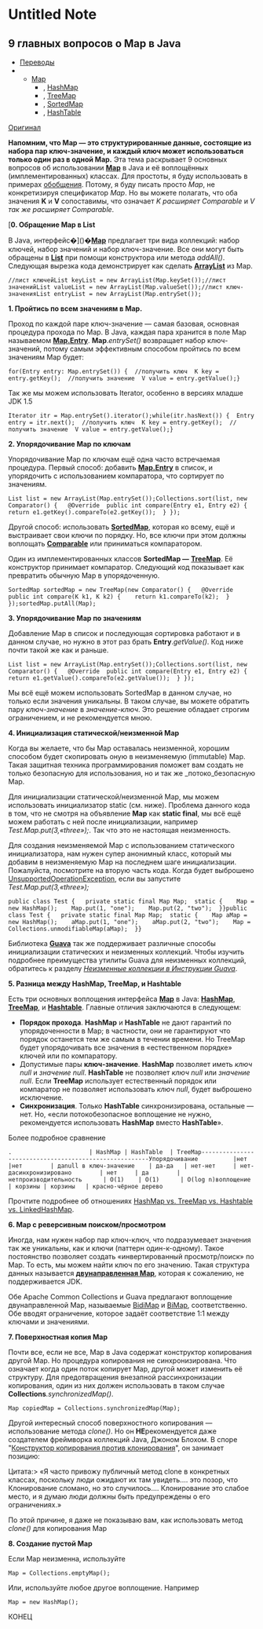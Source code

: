 # Untitled Note

## 9 главных вопросов о Map в Java

* [Переводы](http://info.javarush.ru/blog/translation/)
*
  * [Map](http://info.javarush.ru/tag/Map/)
    * , [HashMap](http://info.javarush.ru/tag/HashMap/)
    * , [TreeMap](http://info.javarush.ru/tag/TreeMap/)
    * , [SortedMap](http://info.javarush.ru/tag/SortedMap/)
    * , [HashTable](http://info.javarush.ru/tag/HashTable/)

[Оригинал](http://www.programcreek.com/2013/09/top-9-questions-for-java-map/)

**Напомним, что Map — это структурированные данные, состоящие из набора пар ключ-значение, и каждый ключ может использоваться только один раз в одной Map.** Эта тема раскрывает 9 основных вопросов об использовании [**Map**](http://docs.oracle.com/javase/7/docs/api/java/util/Map.html) в Java и её воплощённых (имплементированных) классах. Для простоты, я буду использовать в примерах [обобщения](http://docs.oracle.com/javase/tutorial/java/generics/). Потому, я буду писать просто _Map_, не конкретизируя спецификатор _Map_. Но вы можете полагать, что оба значения **K** и **V** сопоставимы, что означает _K расширяет Comparable_ и _V так же расширяет Comparable_.

\[**0. Обращение Map в List**

В Java, интерфейс�]\()�[**Map**](http://docs.oracle.com/javase/7/docs/api/java/util/Map.html) предлагает три вида коллекций: набор ключей, набор значений и набор ключ-значение. Все они могут быть обращены в [**List**](http://docs.oracle.com/javase/7/docs/api/java/util/List.html) при помощи конструктора или метода _addAll()_. Следующая вырезка кода демонстрирует как сделать [**ArrayList**](http://docs.oracle.com/javase/7/docs/api/java/util/ArrayList.html) из Map.

```
//лист ключейList keyList = new ArrayList(Map.keySet());//лист значенийList valueList = new ArrayList(Map.valueSet());//лист ключ-значенияList entryList = new ArrayList(Map.entrySet());
```

**1. Пройтись по всем значениям в Map.**

Проход по каждой паре ключ-значение — самая базовая, основная процедура прохода по Map. В Java, каждая пара хранится в поле Map называемом [**Map.Entry**](http://docs.oracle.com/javase/7/docs/api/java/util/Map.Entry.html). **Map**._entrySet()_ возвращает набор ключ-значений, потому самым эффективным способом пройтись по всем значениям Map будет:

```
for(Entry entry: Map.entrySet()) {  //получить ключ  K key = entry.getKey();  //получить значение  V value = entry.getValue();}
```

Так же мы можем использовать Iterator, особенно в версиях младше JDK 1.5

```
Iterator itr = Map.entrySet().iterator();while(itr.hasNext()) {  Entry entry = itr.next();  //получить ключ  K key = entry.getKey();  //получить значение  V value = entry.getValue();}
```

**2. Упорядочивание Map по ключам**

Упорядочивание Map по ключам ещё одна часто встречаемая процедура. Первый способ: добавить [**Map.Entry**](http://docs.oracle.com/javase/7/docs/api/java/util/Map.Entry.html) в список, и упорядочить с использованием компаратора, что сортирует по значениям.

```
List list = new ArrayList(Map.entrySet());Collections.sort(list, new Comparator() {   @Override  public int compare(Entry e1, Entry e2) {    return e1.getKey().compareTo(e2.getKey());  } });
```

Другой способ: использовать [**SortedMap**](http://docs.oracle.com/javase/7/docs/api/java/util/SortedMap.html), которая ко всему, ещё и выстраивает свои ключи по порядку. Но, все ключи при этом должны воплощать [**Comparable**](http://docs.oracle.com/javase/7/docs/api/java/lang/Comparable.html) или приниматься компаратором.

Один из имплементированных классов **SortedMap —** [**TreeMap**](http://docs.oracle.com/javase/7/docs/api/java/util/TreeMap.html). Её конструктор принимает компаратор. Следующий код показывает как превратить обычную Map в упорядоченную.

```
SortedMap sortedMap = new TreeMap(new Comparator() {   @Override  public int compare(K k1, K k2) {    return k1.compareTo(k2);  } });sortedMap.putAll(Map);
```

**3. Упорядочивание Map по значениям**

Добавление Map в список и последующая сортировка работают и в данном случае, но нужно в этот раз брать **Entry**._getValue()_. Код ниже почти такой же как и раньше.

```
List list = new ArrayList(Map.entrySet());Collections.sort(list, new Comparator() {   @Override  public int compare(Entry e1, Entry e2) {    return e1.getValue().compareTo(e2.getValue());  } });
```

Мы всё ещё можем использовать SortedMap в данном случае, но только если значения уникальны. В таком случае, вы можете обратить пару _ключ-значение_ в _значение-ключ_. Это решение обладает строгим ограничением, и не рекомендуется мною.

**4. Инициализация статической/неизменной Map**

Когда вы желаете, что бы Map оставалась неизменной, хорошим способом будет скопировать оную в неизменяемую (immutable) Map. Такая защитная техника программирования поможет вам создать не только безопасную для использования, но и так же \_потоко\_безопасную Map.

Для инициализации статической/неизменной Map, мы можем использовать инициализатор static (см. ниже). Проблема данного кода в том, что не смотря на объявление **Map** как **static final**, мы всё ещё можем работать с ней после инициализации, например _Test.Map.put(3,«three»);_. Так что это не настоящая неизменность.

Для создания неизменяемой Map с использованием статического инициализатора, нам нужен супер анонимный класс, который мы добавим в неизменяемую Map на последнем шаге инициализации. Пожалуйста, посмотрите на вторую часть кода. Когда будет выброшено [UnsupportedOperationException](http://docs.oracle.com/javase/7/docs/api/java/lang/UnsupportedOperationException.html), если вы запустите _Test.Map.put(3,«three»);_

```
public class Test {   private static final Map Map;  static {    Map = new HashMap();    Map.put(1, "one");    Map.put(2, "two");  }}public class Test {   private static final Map Map;  static {    Map aMap = new HashMap();    aMap.put(1, "one");    aMap.put(2, "two");    Map = Collections.unmodifiableMap(aMap);  }}
```

Библиотека [**Guava**](https://code.google.com/p/guava-libraries/) так же поддерживает различные способы инициализации статических и неизменных коллекций. Чтобы изучить подробнее преимущества утилиты Guava для неизменных коллекций, обратитесь к разделу [_Неизменные коллекции в Инструкции Guava_](https://code.google.com/p/guava-libraries/wiki/ImmutableCollectionsExplained).

**5. Разница между HashMap, TreeMap, и Hashtable**

Есть три основных воплощения интерфейса [**Map**](http://docs.oracle.com/javase/7/docs/api/java/util/Map.html) в Java: [**HashMap**](http://docs.oracle.com/javase/7/docs/api/java/util/HashMap.html), [**TreeMap**](http://docs.oracle.com/javase/7/docs/api/java/util/TreeMap.html), и [**Hashtable**](http://docs.oracle.com/javase/7/docs/api/java/util/Hashtable.html). Главные отличия заключаются в следующем:

* **Порядок прохода**. **HashMap** и **HashTable** не дают гарантий по упорядоченности в Map; в частности, они не гарантируют что порядок останется тем же самым в течении времени. Но TreeMap будет упорядочивать все значения в «естественном порядке» ключей или по компаратору.
* Допустимые пары **ключ-значение**. **HashMap** позволяет иметь _ключ null_ и _значение null_. **HashTable** не позволяет _ключ null_ или _значение null_. Если **TreeMap** использует естественный порядок или компаратор не позволяет использовать _ключ null_, будет выброшено исключение.
* **Синхронизация**. Только **HashTable** синхронизирована, остальные — нет. Но, «если потокобезопасное воплощение не нужно, рекомендуется использовать **HashMap** вместо **HashTable**».

Более подробное сравнение

```
.                      | HashMap | HashTable  | TreeMap-------------------------------------------------------Упорядочивание          |нет      |нет        | даnull в ключ-значение    | да-да   | нет-нет     | нет-дасинхронизировано        | нет     | да        | нетпроизводительность      | O(1)    | O(1)      | O(log n)воплощение             | корзины | корзины   | красно-чёрное дерево
```

Прочтите подробнее об отношениях [HashMap vs. TreeMap vs. Hashtable vs. LinkedHashMap](http://www.programcreek.com/2013/03/hashmap-vs-treemap-vs-hashtable-vs-linkedhashmap/).

**6. Map с реверсивным поиском/просмотром**

Иногда, нам нужен набор пар ключ-ключ, что подразумевает значения так же уникальны, как и ключи (паттерн один-к-одному). Такое постоянство позволяет создать «инвертированный просмотр/поиск» по Map. То есть, мы можем найти ключ по его значению. Такая структура данных называется [**двунаправленная Map**](http://en.wikipedia.org/wiki/Bidirectional\_map), которая к сожалению, не поддерживается JDK.

Обе Apache Common Collections и Guava предлагают воплощение двунаправленной Map, называемые [BidiMap](http://commons.apache.org/proper/commons-collections/javadocs/api-3.2.1/org/apache/commons/collections/BidiMap.html) и [BiMap](http://guava-libraries.googlecode.com/svn/tags/release09/javadoc/com/google/common/collect/BiMap.html), соответственно. Обе вводят ограничение, которое задаёт соответствие 1:1 между ключами и значениями.

**7. Поверхностная копия Map**

Почти все, если не все, Map в Java содержат конструктор копирования другой Map. Но процедура копирования не синхронизирована. Что означает когда один поток копирует Map, другой может изменить её структуру. Для предотвращения внезапной рассинхронизации копирования, один из них должен использовать в таком случае **Collections**_.synchronizedMap()_.

```
Map copiedMap = Collections.synchronizedMap(Map);
```

Другой интересный способ поверхностного копирования — использование метода _clone()_. Но он **НЕ**рекомендуется даже создателем фреймворка коллекций Java, Джоном Блохом. В споре "[Конструктор копирования против клонирования](http://www.artima.com/intv/bloch13.html)", он занимает позицию:

Цитата:> «Я часто привожу публичный метод clone в конкретных классах, поскольку люди ожидают их там увидеть.… это позор, что Клонирование сломано, но это случилось.… Клонирование это слабое место, и я думаю люди должны быть предупреждены о его ограничениях.»

По этой причине, я даже не показываю вам, как использовать метод _clone()_ для копирования Map&#x20;

**8. Создание пустой Map**

Если Map неизменна, используйте

```
Map = Collections.emptyMap();
```

Или, используйте любое другое воплощение. Например

```
Map = new HashMap();
```

КОНЕЦ
